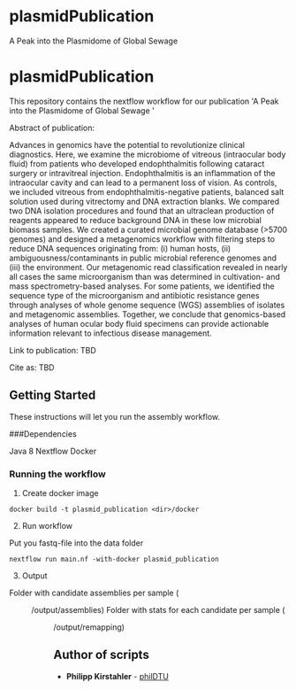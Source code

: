 # plasmidPublication
A Peak into the Plasmidome of Global Sewage

# plasmidPublication

This repository contains the nextflow workflow for our publication 'A Peak into the Plasmidome of Global Sewage '

Abstract of publication:

Advances in genomics have the potential to revolutionize clinical diagnostics. Here, we examine the microbiome of vitreous (intraocular body fluid) from patients who developed endophthalmitis following cataract surgery or intravitreal injection. Endophthalmitis is an inflammation of the intraocular cavity and can lead to a permanent loss of vision. As controls, we included vitreous from endophthalmitis-negative patients, balanced salt solution used during vitrectomy and DNA extraction blanks. We compared two DNA isolation procedures and found that an ultraclean production of reagents appeared to reduce background DNA in these low microbial biomass samples. We created a curated microbial genome database (>5700 genomes) and designed a metagenomics workflow with filtering steps to reduce DNA sequences originating from: (i) human hosts, (ii) ambiguousness/contaminants in public microbial reference genomes and (iii) the environment. Our metagenomic read classification revealed in nearly all cases the same microorganism than was determined in cultivation- and mass spectrometry-based analyses. For some patients, we identified the sequence type of the microorganism and antibiotic resistance genes through analyses of whole genome sequence (WGS) assemblies of isolates and metagenomic assemblies. Together, we conclude that genomics-based analyses of human ocular body fluid specimens can provide actionable information relevant to infectious disease management.

Link to publication: 
TBD

Cite as: 
TBD


## Getting Started

These instructions will let you run the assembly workflow.

###Dependencies

Java 8
Nextflow
Docker

### Running the workflow

1. Create docker image

  ```
  docker build -t plasmid_publication <dir>/docker
  ```

2. Run workflow
 
  Put you fastq-file into the data folder
 
  ```
  nextflow run main.nf -with-docker plasmid_publication
  ```
  
3. Output

  Folder with candidate assemblies per sample (<dir>/output/assemblies)
  Folder with stats for each candidate per sample (<dir>/output/remapping)

## Author of scripts

* **Philipp Kirstahler** - [philDTU](https://github.com/philDTU)
